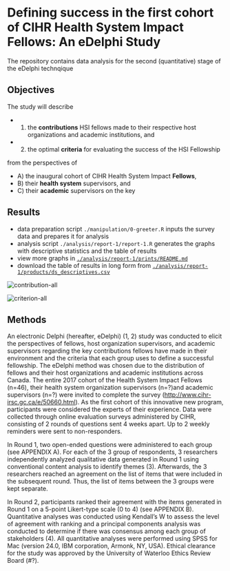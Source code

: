 Defining success in the first cohort of CIHR Health System Impact Fellows: An eDelphi Study
=========

The repository contains data analysis for the second (quantitative) stage of the eDelphi technqique

## Objectives
The study will describe 
- 1) the __contributions__ HSI fellows made to their respective host organizations and academic institutions, and 
- 2) the optimal __criteria__ for evaluating the success of the HSI Fellowship

from the perspectives of 
- A) the inaugural cohort of CIHR Health System Impact __Fellows__, 
- B) their __health system__ supervisors, and 
- C) their __academic__ supervisors on the key 


## Results

- data preparation script `./manipulation/0-greeter.R` inputs the survey data and prepares it for analysis
- analysis script `./analysis/report-1/report-1.R` generates the graphs with descriptive statistics and the table of results
- view more graphs in [`./analysis/report-1/prints/README.md`][prints]
- download the table of results in long form from [`./analysis/report-1/products/ds_descriptives.csv`][data-download]

![contribution-all][contribution-all]

![criterion-all][criterion-all]

[prints]:analysis/report-1/prints/README.md

[data-download]:analysis/report-1/products/ds_descriptives.csv

## Methods

An electronic Delphi (hereafter, eDelphi) (1, 2) study was conducted to elicit the perspectives of fellows, host organization supervisors, and academic supervisors regarding the key contributions fellows have made in their environment and the criteria that each group uses to define a successful fellowship. The eDelphi method was chosen due to the distribution of fellows and their host organizations and academic institutions across Canada.
The entire 2017 cohort of the Health System Impact Fellows (n=46), their health system organization supervisors (n=?)and academic supervisors (n=?) were invited to complete the survey (http://www.cihr-irsc.gc.ca/e/50660.html). As the first cohort of this innovative new program, participants were considered the experts of their experience. Data were collected through online evaluation surveys administered by CIHR, consisting of 2 rounds of questions sent 4 weeks apart. Up to 2 weekly reminders were sent to non-responders. 

In Round 1, two open-ended questions were administered to each group (see APPENDIX A). For each of the 3 group of respondents, 3 researchers independently analyzed qualitative data generated in Round 1 using conventional content analysis to identify themes (3). Afterwards, the 3 researchers reached an agreement on the list of items that were included in the subsequent round. Thus, the list of items between the 3 groups were kept separate. 

In Round 2, participants ranked their agreement with the items generated in Round 1 on a 5-point Likert-type scale (0 to 4) (see APPENDIX B). Quantitative analyses was conducted using Kendall’s W to assess the level of agreement with ranking and a principal components analysis was conducted to determine if there was consensus among each group of stakeholders (4). All quantitative analyses were performed using SPSS for Mac (version 24.0, IBM corporation, Armonk, NY, USA). Ethical clearance for the study was approved by the University of Waterloo Ethics Review Board (#?).


[contribution-all]:analysis/report-1/prints/Contribution.jpg
[contribution-common]:analysis/report-1/prints/Contribution-Common.jpg
[contribution-unique]:analysis/report-1/prints/Contribution-Unique.jpg


[criterion-all]:analysis/report-1/prints/Criterion.jpg
[criterion-common]:analysis/report-1/prints/Criterion-Common.jpg
[criterion-unique]:analysis/report-1/prints/Criterion-Unique.jpg
